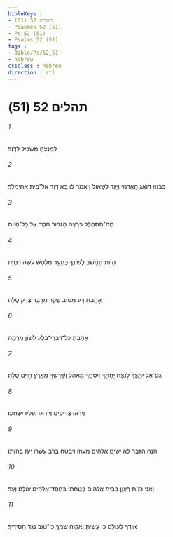 ```yaml
---
bibleKeys : 
- תהלים 52 (51)
- Psaumes 52 (51)
- Ps 52 (51)
- Psalms 52 (51)
tags : 
- Bible/Ps/52_51
- hébreu
cssclass : hébreu
direction : rtl
---
```


# תהלים 52 (51)

###### 1
לַמְנַצֵּחַ מַשְׂכִּיל לְדָוִד׃
###### 2
בְּבֹוא דֹּואֵג הָאֲדֹמִי וַיַּגֵּד לְשָׁאוּל וַיֹּאמֶר לֹו בָּא דָוִד אֶל־בֵּית אֲחִימֶלֶךְ׃
###### 3
מַה־תִּתְהַלֵּל בְּרָעָה הַגִּבֹּור חֶסֶד אֵל כָּל־הַיֹּום׃
###### 4
הַוֹּות תַּחְשֹׁב לְשֹׁונֶךָ כְּתַעַר מְלֻטָּשׁ עֹשֵׂה רְמִיָּה׃
###### 5
אָהַבְתָּ רָּע מִטֹּוב שֶׁקֶר מִדַּבֵּר צֶדֶק סֶלָה׃
###### 6
אָהַבְתָּ כָל־דִּבְרֵי־בָלַע לְשֹׁון מִרְמָה׃
###### 7
גַּם־אֵל יִתָּצְךָ לָנֶצַח יַחְתְּךָ וְיִסָּחֲךָ מֵאֹהֶל וְשֵׁרֶשְׁךָ מֵאֶרֶץ חַיִּים סֶלָה׃
###### 8
וְיִרְאוּ צַדִּיקִים וְיִירָאוּ וְעָלָיו יִשְׂחָקוּ׃
###### 9
הִנֵּה הַגֶּבֶר לֹא יָשִׂים אֱלֹהִים מָעוּזֹּו וַיִּבְטַח בְּרֹב עָשְׁרֹו יָעֹז בְּהַוָּתֹו׃
###### 10
וַאֲנִי כְּזַיִת רַעֲןָן בְּבֵית אֱלֹהִים בָּטַחְתִּי בְחֶסֶד־אֱלֹהִים עֹולָם וָעֶד׃
###### 11
אֹודְךָ לְעֹולָם כִּי עָשִׂיתָ וַאֲקַוֶּה שִׁמְךָ כִי־טֹוב נֶגֶד חֲסִידֶיךָ׃
